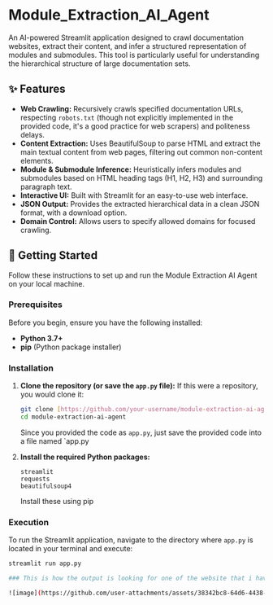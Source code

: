 # Module_Extraction_AI_Agent

An AI-powered Streamlit application designed to crawl documentation websites, extract their content, and infer a structured representation of modules and submodules. This tool is particularly useful for understanding the hierarchical structure of large documentation sets.

## ✨ Features

* **Web Crawling:** Recursively crawls specified documentation URLs, respecting `robots.txt` (though not explicitly implemented in the provided code, it's a good practice for web scrapers) and politeness delays.
* **Content Extraction:** Uses BeautifulSoup to parse HTML and extract the main textual content from web pages, filtering out common non-content elements.
* **Module & Submodule Inference:** Heuristically infers modules and submodules based on HTML heading tags (H1, H2, H3) and surrounding paragraph text.
* **Interactive UI:** Built with Streamlit for an easy-to-use web interface.
* **JSON Output:** Provides the extracted hierarchical data in a clean JSON format, with a download option.
* **Domain Control:** Allows users to specify allowed domains for focused crawling.

## 🚀 Getting Started

Follow these instructions to set up and run the Module Extraction AI Agent on your local machine.

### Prerequisites

Before you begin, ensure you have the following installed:

* **Python 3.7+**
* **pip** (Python package installer)

### Installation

1.  **Clone the repository (or save the `app.py` file):**
    If this were a repository, you would clone it:
    ```bash
    git clone [https://github.com/your-username/module-extraction-ai-agent.git](https://github.com/your-username/module-extraction-ai-agent.git)
    cd module-extraction-ai-agent
    ```
    Since you provided the code as `app.py`, just save the provided code into a file named `app.py
    
2.  **Install the required Python packages:**
    ```
    streamlit
    requests
    beautifulsoup4
    ```
    Install these using pip

### Execution

To run the Streamlit application, navigate to the directory where `app.py` is located in your terminal and execute:

```bash
streamlit run app.py

### This is how the output is looking for one of the website that i have used for testing "https://fastapi.tiangolo.com/"

![image](https://github.com/user-attachments/assets/38342bc8-64d6-4438-9344-6205a00e037d)
